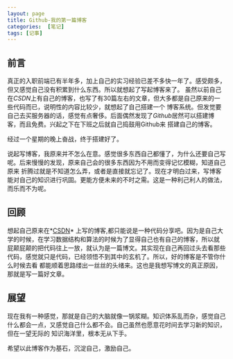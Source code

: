 ```yaml
---
layout: page
title: Github-我的第一篇博客
categories:  [笔记]
tags: [记事]
---
```


## 前言 ##
真正的入职前端已有半年多，加上自己的实习经验已差不多快一年了。感受颇多，但又感觉自己没有积累到什么东西。所以就想起了写起博客来了。
虽然以前自己在*CSDN*上有自己的博客，也写了有30篇左右的文章，但大多都是自己原来的一些代码而已，说明性的内容比较少，就想起了自己搭建一个
博客系统。但发觉要自己去买服务器的话，感觉有点奢侈。后面偶然发现了*Github*居然可以搭建博客，而且免费。兴起之下在下班之后就自己捣鼓用Github来
搭建自己的博客。

经过一个星期的晚上奋战，终于搭建好了。

说起写博客，我原来并不怎么在意。感觉很多东西自己都懂了，为什么还要自己写呢。后来慢慢的发现，原来自己会的很多东西因为不用而变得记忆模糊，知道自己原来
折腾过就是不知道怎么弄，或者是直接就忘记了。现在才明白过来，写博客能对自己的知识进行巩固。更能方便未来的不时之需。这是一种利己利人的做法，而乐而不为呢。

## 回顾 ##
想起自己原来在*[CSDN][csdn]* 上写的博客,都只能说是一种代码分享吧。因为是自己大学的时候，在学习数据结构和算法的时候为了显得自己也有自己的博客，所以就
屁颠屁颠的把代码往上一放，就认为是一篇博文。其实现在自己再回过头去看那些代码，感觉就只是代码，已经领悟不到其中的玄机了。所以，好的博客是不管你什么时候去看
都能顺着思路缕出一丝丝的头绪来。这也是我想写博文的真正原因，那就是写一篇好文章。

## 展望 ##
现在我有一种感觉，那就是自己的大脑就像一锅浆糊。知识体系乱而杂，感觉自己什么都会一点，又感觉自己什么都不会。自己虽然也愿意花时间去学习新的知识，但在一望无际的
知识海洋里，根本无从下手。

希望以此博客作为基石，沉淀自己，激励自己。

[csdn]:http://blog.csdn.net/yjy188






